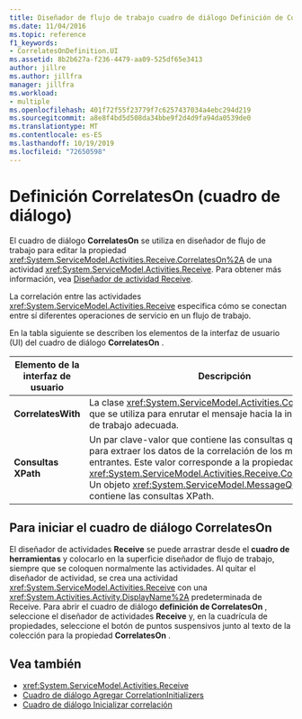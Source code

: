 ```yaml
---
title: Diseñador de flujo de trabajo cuadro de diálogo Definición de CorrelatesOn
ms.date: 11/04/2016
ms.topic: reference
f1_keywords:
- CorrelatesOnDefinition.UI
ms.assetid: 8b2b627a-f236-4479-aa09-525df65e3413
author: jillre
ms.author: jillfra
manager: jillfra
ms.workload:
- multiple
ms.openlocfilehash: 401f72f55f23779f7c6257437034a4ebc294d219
ms.sourcegitcommit: a8e8f4bd5d508da34bbe9f2d4d9fa94da0539de0
ms.translationtype: MT
ms.contentlocale: es-ES
ms.lasthandoff: 10/19/2019
ms.locfileid: "72650598"
---
```

# <a name="correlateson-definition-dialog-box"></a>Definición CorrelatesOn (cuadro de diálogo)

El cuadro de diálogo **CorrelatesOn** se utiliza en diseñador de flujo de trabajo para editar la propiedad <xref:System.ServiceModel.Activities.Receive.CorrelatesOn%2A> de una actividad <xref:System.ServiceModel.Activities.Receive>. Para obtener más información, vea [Diseñador de actividad Receive](../workflow-designer/receive-activity-designer.md).

La correlación entre las actividades <xref:System.ServiceModel.Activities.Receive> especifica cómo se conectan entre sí diferentes operaciones de servicio en un flujo de trabajo.

En la tabla siguiente se describen los elementos de la interfaz de usuario (UI) del cuadro de diálogo **CorrelatesOn** .

|Elemento de la interfaz de usuario|Descripción|
|-|-----------------|
|**CorrelatesWith**|La clase <xref:System.ServiceModel.Activities.CorrelationHandle> que se utiliza para enrutar el mensaje hacia la instancia de flujo de trabajo adecuada.|
|**Consultas XPath**|Un par clave-valor que contiene las consultas que se utilizan para extraer los datos de la correlación de los mensajes entrantes. Este valor corresponde a la propiedad <xref:System.ServiceModel.Activities.Receive.CorrelatesOn%2A>. Un objeto <xref:System.ServiceModel.MessageQuerySet> contiene las consultas XPath.|

## <a name="to-launch-the-correlateson-dialog-box"></a>Para iniciar el cuadro de diálogo CorrelatesOn

El diseñador de actividades **Receive** se puede arrastrar desde el **cuadro de herramientas** y colocarlo en la superficie diseñador de flujo de trabajo, siempre que se coloquen normalmente las actividades. Al quitar el diseñador de actividad, se crea una actividad <xref:System.ServiceModel.Activities.Receive> con una <xref:System.Activities.Activity.DisplayName%2A> predeterminada de Receive. Para abrir el cuadro de diálogo **definición de CorrelatesOn** , seleccione el diseñador de actividades **Receive** y, en la cuadrícula de propiedades, seleccione el botón de puntos suspensivos junto al texto de la colección para la propiedad **CorrelatesOn** .

## <a name="see-also"></a>Vea también

- <xref:System.ServiceModel.Activities.Receive>
- [Cuadro de diálogo Agregar CorrelationInitializers](../workflow-designer/add-correlationinitializers-dialog-box.md)
- [Cuadro de diálogo Inicializar correlación](../workflow-designer/initialize-correlation-dialog-box.md)